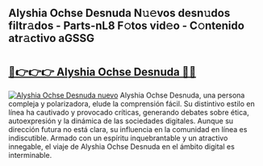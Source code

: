 ## Alyshia Ochse Desnuda N𝚞𝚎vos desn𝚞dos filtr𝚊dos - Parts-nL8 F𝚘tos vid𝚎o - C𝚘ntenido atr𝚊ctivo aGSSG

# <h2><a href="http://mbdjoe.tromn.icu/?c=Alyshia+Ochse+Desnuda">🔗👉👉👉 Alyshia Ochse Desnuda 🔗🔗</a></h2>

[![Alyshia Ochse Desnuda nuevo](https://i.imgur.com/pEAQMta.gif)](http://mbdjoe.tromn.icu/?c=Alyshia+Ochse+Desnuda)
Alyshia Ochse Desnuda, una persona compleja y polarizadora, elude la comprensión fácil. Su distintivo estilo en línea ha cautivado y provocado críticas, generando debates sobre ética, autoexpresión y la dinámica de las sociedades digitales. Aunque su dirección futura no está clara, su influencia en la comunidad en línea es indiscutible. Armado con un espíritu inquebrantable y un atractivo innegable, el viaje de Alyshia Ochse Desnuda en el ámbito digital es interminable.
